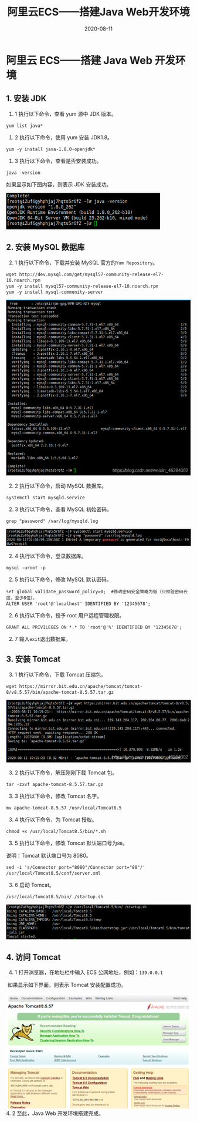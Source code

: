 ﻿---
title: 阿里云ECS——搭建Java Web开发环境
date: 2020-08-11
tags:
  - 阿里云七天训练营
  - 服务器
categories:
  - 后端笔记
---

# 阿里云 ECS——搭建 Java Web 开发环境

## 1. 安装 JDK

1. 1 执行以下命令，查看 yum 源中 JDK 版本。

```
yum list java*
```

1. 2 执行以下命令，使用 yum 安装 JDK1.8。

```
yum -y install java-1.8.0-openjdk*
```

1. 3 执行以下命令，查看是否安装成功。

```
java -version
```

如果显示如下图内容，则表示 JDK 安装成功。

![在这里插入图片描述](./images/JavaWeb1-20200811102731714.png)

## 2. 安装 MySQL 数据库

2. 1 执行以下命令，下载并安装 MySQL 官方的`Yum Repository`。

```
wget http://dev.mysql.com/get/mysql57-community-release-el7-10.noarch.rpm
yum -y install mysql57-community-release-el7-10.noarch.rpm
yum -y install mysql-community-server
```

![在这里插入图片描述](./images/JavaWeb2-20200811102740840.png)

2. 2 执行以下命令，启动 MySQL 数据库。

```
systemctl start mysqld.service
```

2. 3 执行以下命令，查看 MySQL 初始密码。

```
grep "password" /var/log/mysqld.log
```

![在这里插入图片描述](./images/JavaWeb3-20200811102750674.png)

2. 4 执行以下命令，登录数据库。

```
mysql -uroot -p
```

2. 5 执行以下命令，修改 MySQL 默认密码。

```
set global validate_password_policy=0;  #修改密码安全策略为低（只校验密码长度，至少8位）。
ALTER USER 'root'@'localhost' IDENTIFIED BY '12345678';
```

2. 6 执行以下命令，授予 root 用户远程管理权限。

```
GRANT ALL PRIVILEGES ON *.* TO 'root'@'%' IDENTIFIED BY '12345678';
```

2. 7 输入`exit`退出数据库。

## 3. 安装 Tomcat

3. 1 执行以下命令，下载 Tomcat 压缩包。

```
wget https://mirror.bit.edu.cn/apache/tomcat/tomcat-8/v8.5.57/bin/apache-tomcat-8.5.57.tar.gz
```

![在这里插入图片描述](./images/JavaWeb4-20200811102801749.png)

3.  2 执行以下命令，解压刚刚下载 Tomcat 包。

```
tar -zxvf apache-tomcat-8.5.57.tar.gz
```

3.  3 执行以下命令，修改 Tomcat 名字。

```
mv apache-tomcat-8.5.57 /usr/local/Tomcat8.5
```

3. 4 执行以下命令，为 Tomcat 授权。

```
chmod +x /usr/local/Tomcat8.5/bin/*.sh
```

3. 5 执行以下命令，修改 Tomcat 默认端口号为`80`。

说明：Tomcat 默认端口号为 8080。

```
sed -i 's/Connector port="8080"/Connector port="80"/' /usr/local/Tomcat8.5/conf/server.xml
```

3. 6 启动 Tomcat。

```
/usr/local/Tomcat8.5/bin/./startup.sh
```

![在这里插入图片描述](./images/JavaWeb5-20200811102813289.png)

## 4. 访问 Tomcat

4.  1 打开浏览器，在地址栏中输入 ECS 公网地址，例如：`139.0.0.1`

​ 如果显示如下界面，则表示 Tomcat 安装配置成功。

![在这里插入图片描述](./images/JavaWeb6-20200811102822876.png) 4. 2 至此，Java Web 开发环境搭建完成。

<Valine></Valine>
